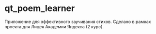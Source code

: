 # qt_poem_learner
Приложение для эффективного заучивания стихов.
Сделано в рамках проекта для Лицея Академии Яндекса (2 курс).
